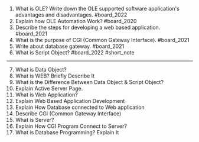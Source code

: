 1. What is OLE? Write down the OLE supported software application's advantages and disadvantages. #board_2022 
2. Explain how OLE Automation Work? #board_2020 
3. Describe the steps for developing a web based application. #board_2021 
4. What is the purpose of CGI (Common Gateway Interface). #board_2021 
5. Write about database gateway. #board_2021  
6. What is Script Object? #board_2022 #short_note 

---

7. What is Data Object?
8. What is WEB? Briefly Describe It
9. What is the Difference Between Data Object & Script Object?
10. Explain Active Server Page.
11. What is Web Application?
12. Explain Web Based Application Development
13. Explain How Database connected to Web application
14. Describe CGI (Common Gateway Interface)
15. What is Server?
16. Explain How CGI Program Connect to Server?
17. What is Database Programming? Explain It